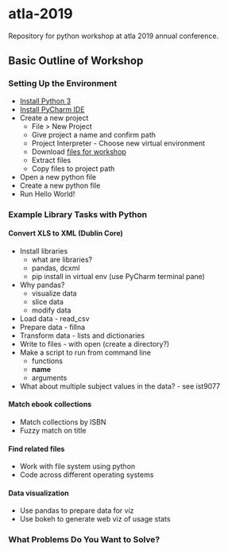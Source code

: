 # atla-2019
Repository for python workshop at atla 2019 annual conference.

## Basic Outline of Workshop

### Setting Up the Environment

* [Install Python 3](https://www.python.org/downloads/)
* [Install PyCharm IDE](https://www.jetbrains.com/pycharm/download/)
* Create a new project
    * File > New Project
    * Give project a name and confirm path
    * Project Interpreter - Choose new virtual environment
    * Download [files for workshop](https://github.com/iliff/atla-2019/archive/master.zip)
    * Extract files
    * Copy files to project path
* Open a new python file
* Create a new python file
* Run Hello World!

### Example Library Tasks with Python

#### Convert XLS to XML (Dublin Core)

* Install libraries
    * what are libraries? 
    * pandas, dcxml
    * pip install in virtual env (use PyCharm terminal pane)
* Why pandas? 
    * visualize data
    * slice data
    * modify data
* Load data - read_csv
* Prepare data - fillna
* Transform data - lists and dictionaries
* Write to files - with open (create a directory?)
* Make a script to run from command line
    * functions
    * __name__
    * arguments
* What about multiple subject values in the data? - see ist9077

#### Match ebook collections

* Match collections by ISBN
* Fuzzy match on title

#### Find related files

* Work with file system using python
* Code across different operating systems

#### Data visualization

* Use pandas to prepare data for viz
* Use bokeh to generate web viz of usage stats

### What Problems Do You Want to Solve?